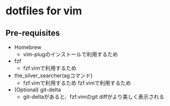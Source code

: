 # dotfiles for vim

## Pre-requisites

* Homebrew
  * vim-plugのインストールで利用するため
* fzf
  * fzf.vimで利用するため
* the_silver_searcher(agコマンド)
  * fzf.vimで利用するため
  fzf.vimで利用するため
* (Optional) git-delta
  * git-deltaがあると、fzf.vimのgit diffがより美しく表示される

